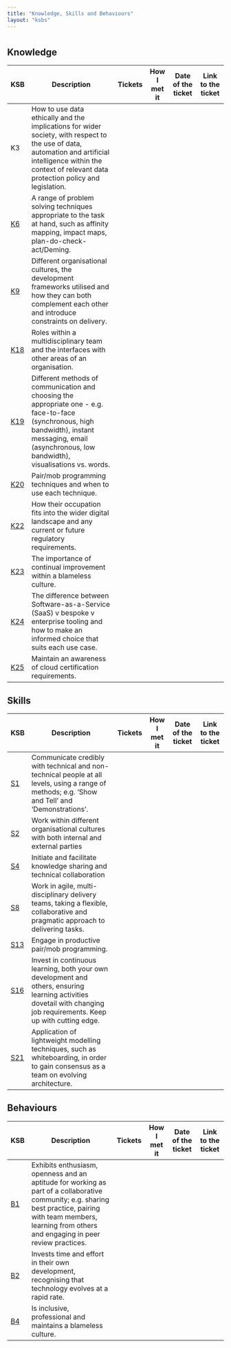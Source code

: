 ```yaml
---
title: "Knowledge, Skills and Behaviours"
layout: "ksbs"
---
```

#

## Knowledge

| KSB | Description| Tickets | How I met it | Date of the ticket | Link to the ticket |
| - | - | - | - | - | - |
| K3| How to use data ethically and the implications for wider society, with respect to the use of data, automation and artificial intelligence within the context of relevant data protection policy and legislation. |
| [K6](../tags/k6) | A range of problem solving techniques appropriate to the task at hand, such as affinity mapping, impact maps, plan-do-check-act/Deming. |
| [K9](../tags/k9) | Different organisational cultures, the development frameworks utilised and how they can both complement each other and introduce constraints on delivery. |
| [K18](../tags/k18) | Roles within a multidisciplinary team and the interfaces with other areas of an organisation. |
| [K19](../tags/k19) | Different methods of communication and choosing the appropriate one - e.g. face-to-face (synchronous, high bandwidth), instant messaging, email (asynchronous, low bandwidth), visualisations vs. words. |
| [K20](../tags/k20) | Pair/mob programming techniques and when to use each technique. |
| [K22](../tags/k22) | How their occupation fits into the wider digital landscape and any current or future regulatory requirements. |
| [K23](../tags/k23) | The importance of continual improvement within a blameless culture. |
| [K24](../tags/k24) | The difference between Software-as-a-Service (SaaS) v bespoke v enterprise tooling and how to make an informed choice that suits each use case. |
| [K25](../tags/k25) | Maintain an awareness of cloud certification requirements. |

## Skills

| KSB | Description| Tickets | How I met it | Date of the ticket | Link to the ticket |
| - | - | - | - | - | - |
| [S1](../tags/s1) | Communicate credibly with technical and non-technical people at all levels, using a range of methods; e.g. ‘Show and Tell’ and ‘Demonstrations’. |
| [S2](../tags/s2) | Work within different organisational cultures with both internal and external parties |
| [S4](../tags/s4) | Initiate and facilitate knowledge sharing and technical collaboration |
| [S8](../tags/s8) | Work in agile, multi-disciplinary delivery teams, taking a flexible, collaborative and pragmatic approach to delivering tasks. |
| [S13](../tags/s13) | Engage in productive pair/mob programming. |
| [S16](../tags/s16) | Invest in continuous learning, both your own development and others, ensuring learning activities dovetail with changing job requirements. Keep up with cutting edge. |
| [S21](../tags/s21) | Application of lightweight modelling techniques, such as whiteboarding, in order to gain consensus as a team on evolving architecture. |

## Behaviours

| KSB | Description| Tickets | How I met it | Date of the ticket | Link to the ticket |
| - | - | - | - | - | - |
| [B1](../tags/b1) | Exhibits enthusiasm, openness and an aptitude for working as part of a collaborative community; e.g. sharing best practice, pairing with team members, learning from others and engaging in peer review practices. |
| [B2](../tags/b2) | Invests time and effort in their own development, recognising that technology evolves at a rapid rate. |
| [B4](../tags/b4) | Is inclusive, professional and maintains a blameless culture. |

